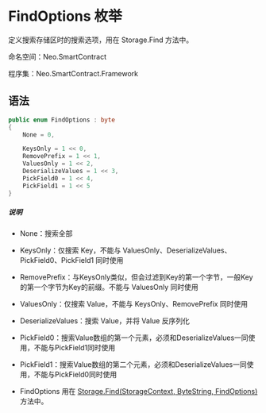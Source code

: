 # FindOptions 枚举

定义搜索存储区时的搜索选项，用在 Storage.Find 方法中。

命名空间：Neo.SmartContract

程序集：Neo.SmartContract.Framework

## 语法

```cs
public enum FindOptions : byte
{
    None = 0,

    KeysOnly = 1 << 0,
    RemovePrefix = 1 << 1,
    ValuesOnly = 1 << 2,
    DeserializeValues = 1 << 3,
    PickField0 = 1 << 4,
    PickField1 = 1 << 5
}
```

##### 说明

- None：搜索全部

- KeysOnly：仅搜索 Key，不能与 ValuesOnly、DeserializeValues、 PickField0、PickField1 同时使用

- RemovePrefix：与KeysOnly类似，但会过滤到Key的第一个字节，一般Key的第一个字节为Key的前缀。不能与 ValuesOnly 同时使用

- ValuesOnly：仅搜索 Value，不能与 KeysOnly、RemovePrefix 同时使用

- DeserializeValues：搜索 Value，并将 Value 反序列化

- PickField0：搜索Value数组的第一个元素，必须和DeserializeValues一同使用，不能与PickField1同时使用

- PickField1：搜索Value数组的第二个元素，必须和DeserializeValues一同使用，不能与PickField0同时使用

- FindOptions 用在 [Storage.Find(StorageContext, ByteString, FindOptions)](Storage/Find.md) 方法中。


